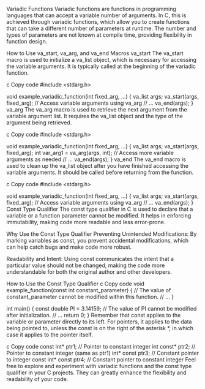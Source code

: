 Variadic Functions
Variadic functions are functions in programming languages that can accept a variable number of arguments. In C, this is achieved through variadic functions, which allow you to create functions that can take a different number of parameters at runtime. The number and types of parameters are not known at compile time, providing flexibility in function design.

How to Use va_start, va_arg, and va_end Macros
va_start
The va_start macro is used to initialize a va_list object, which is necessary for accessing the variable arguments. It is typically called at the beginning of the variadic function.

c
Copy code
#include <stdarg.h>

void example_variadic_function(int fixed_arg, ...) {
    va_list args;
    va_start(args, fixed_arg);
    // Access variable arguments using va_arg
    // ...
    va_end(args);
}
va_arg
The va_arg macro is used to retrieve the next argument from the variable argument list. It requires the va_list object and the type of the argument being retrieved.

c
Copy code
#include <stdarg.h>

void example_variadic_function(int fixed_arg, ...) {
    va_list args;
    va_start(args, fixed_arg);
    int var_arg1 = va_arg(args, int);
    // Access more variable arguments as needed
    // ...
    va_end(args);
}
va_end
The va_end macro is used to clean up the va_list object after you have finished accessing the variable arguments. It should be called before returning from the function.

c
Copy code
#include <stdarg.h>

void example_variadic_function(int fixed_arg, ...) {
    va_list args;
    va_start(args, fixed_arg);
    // Access variable arguments using va_arg
    // ...
    va_end(args);
}
Const Type Qualifier
The const type qualifier in C is used to declare that a variable or a function parameter cannot be modified. It helps in enforcing immutability, making code more readable and less error-prone.

Why Use the Const Type Qualifier
Preventing Unintended Modifications: By marking variables as const, you prevent accidental modifications, which can help catch bugs and make code more robust.

Readability and Intent: Using const communicates the intent that a particular value should not be changed, making the code more understandable for both the original author and other developers.

How to Use the Const Type Qualifier
c
Copy code
void example_function(const int constant_parameter) {
    // The value of constant_parameter cannot be modified within this function.
    // ...
}

int main() {
    const double PI = 3.14159;
    // The value of PI cannot be modified after initialization.
    // ...
    return 0;
}
Remember that const applies to the variable or parameter directly to its left. For pointers, it applies to the data being pointed to, unless the const is on the right of the asterisk *, in which case it applies to the pointer itself.

c
Copy code
const int* ptr1;       // Pointer to constant integer
int const* ptr2;       // Pointer to constant integer (same as ptr1)
int* const ptr3;       // Constant pointer to integer
const int* const ptr4; // Constant pointer to constant integer
Feel free to explore and experiment with variadic functions and the const type qualifier in your C projects. They can greatly enhance the flexibility and readability of your code.
